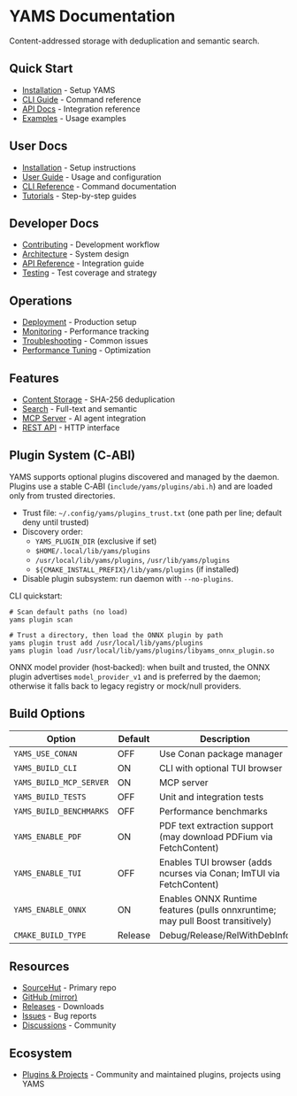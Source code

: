 # YAMS Documentation

Content-addressed storage with deduplication and semantic search.

## Quick Start

- [Installation](user_guide/installation.md) - Setup YAMS
- [CLI Guide](user_guide/cli.md) - Command reference
- [API Docs](api/README.md) - Integration reference
- [Examples](user_guide/tutorials/README.md) - Usage examples

## User Docs

- [Installation](user_guide/installation.md) - Setup instructions
- [User Guide](user_guide/README.md) - Usage and configuration
- [CLI Reference](user_guide/cli.md) - Command documentation
- [Tutorials](user_guide/tutorials/README.md) - Step-by-step guides

## Developer Docs

- [Contributing](developer/contributing.md) - Development workflow
- [Architecture](developer/architecture/README.md) - System design
- [API Reference](api/README.md) - Integration guide
- [Testing](developer/testing/README.md) - Test coverage and strategy

## Operations

- [Deployment](operations/deployment.md) - Production setup
- [Monitoring](operations/monitoring.md) - Performance tracking
- [Troubleshooting](troubleshooting/search_issues.md) - Common issues
- [Performance Tuning](admin/performance_tuning.md) - Optimization

## Features

- [Content Storage](developer/architecture/README.md) - SHA-256 deduplication
- [Search](user_guide/search_guide.md) - Full-text and semantic
- [MCP Server](mcp_websocket_transport.md) - AI agent integration
- [REST API](api/README.md) - HTTP interface

## Plugin System (C‑ABI)

YAMS supports optional plugins discovered and managed by the daemon. Plugins use a stable C‑ABI (`include/yams/plugins/abi.h`) and are loaded only from trusted directories.

- Trust file: `~/.config/yams/plugins_trust.txt` (one path per line; default deny until trusted)
- Discovery order:
  - `YAMS_PLUGIN_DIR` (exclusive if set)
  - `$HOME/.local/lib/yams/plugins`
  - `/usr/local/lib/yams/plugins`, `/usr/lib/yams/plugins`
  - `${CMAKE_INSTALL_PREFIX}/lib/yams/plugins` (if installed)
- Disable plugin subsystem: run daemon with `--no-plugins`.

CLI quickstart:

```
# Scan default paths (no load)
yams plugin scan

# Trust a directory, then load the ONNX plugin by path
yams plugin trust add /usr/local/lib/yams/plugins
yams plugin load /usr/local/lib/yams/plugins/libyams_onnx_plugin.so
```

ONNX model provider (host‑backed): when built and trusted, the ONNX plugin advertises `model_provider_v1` and is preferred by the daemon; otherwise it falls back to legacy registry or mock/null providers.

## Build Options

| Option | Default | Description |
|--------|---------|-------------|
| `YAMS_USE_CONAN` | OFF | Use Conan package manager |
| `YAMS_BUILD_CLI` | ON | CLI with optional TUI browser |
| `YAMS_BUILD_MCP_SERVER` | ON | MCP server |
| `YAMS_BUILD_TESTS` | OFF | Unit and integration tests |
| `YAMS_BUILD_BENCHMARKS` | OFF | Performance benchmarks |
| `YAMS_ENABLE_PDF` | ON | PDF text extraction support (may download PDFium via FetchContent) |
| `YAMS_ENABLE_TUI` | OFF | Enables TUI browser (adds ncurses via Conan; ImTUI via FetchContent) |
| `YAMS_ENABLE_ONNX` | ON | Enables ONNX Runtime features (pulls onnxruntime; may pull Boost transitively) |
| `CMAKE_BUILD_TYPE` | Release | Debug/Release/RelWithDebInfo |

## Resources

- [SourceHut](https://sr.ht/~trvon/yams/) - Primary repo
- [GitHub (mirror)](https://github.com/trvon/yams)
- [Releases](https://github.com/trvon/yams/releases) - Downloads
- [Issues](https://github.com/trvon/yams/issues) - Bug reports
- [Discussions](https://github.com/trvon/yams/discussions) - Community

## Ecosystem

- [Plugins & Projects](ecosystem/README.md) - Community and maintained plugins, projects using YAMS
